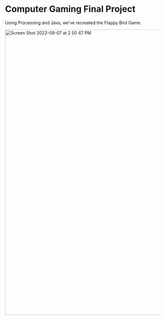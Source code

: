 # Computer Gaming Final Project

Using Processing and Java, we've recreated the Flappy Bird Game.

<img width="927" alt="Screen Shot 2022-08-07 at 2 50 47 PM" src="https://user-images.githubusercontent.com/64707998/183306652-a65c4cd9-41de-4553-9be4-464b38521093.png">

